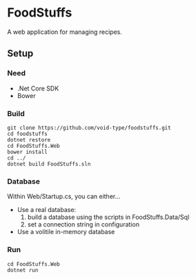 # FoodStuffs
A web application for managing recipes.

## Setup

### Need
- .Net Core SDK
- Bower

### Build
```
git clone https://github.com/void-type/foodstuffs.git
cd foodstuffs
dotnet restore
cd FoodStuffs.Web
bower install
cd ../
dotnet build FoodStuffs.sln
```

### Database
Within Web/Startup.cs, you can either... 
- Use a real database:
    1. build a database using the scripts in FoodStuffs.Data/Sql 
    2. set a connection string in configuration
- Use a volitile in-memory database

### Run
```
cd FoodStuffs.Web
dotnet run
```